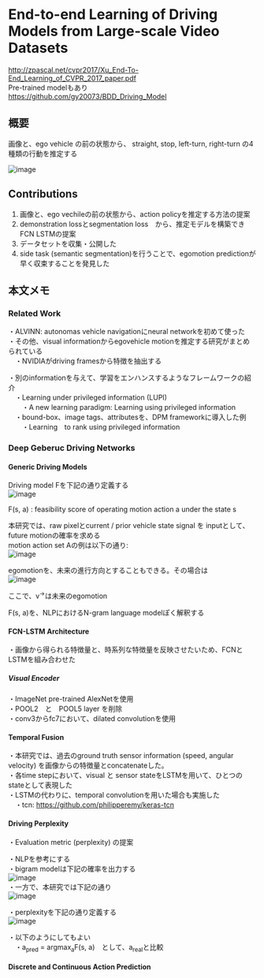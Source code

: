 # End-to-end Learning of Driving Models from Large-scale Video Datasets
http://zpascal.net/cvpr2017/Xu_End-To-End_Learning_of_CVPR_2017_paper.pdf  
Pre-trained modelもあり  
https://github.com/gy20073/BDD_Driving_Model  

## 概要  
画像と、ego vehicle の前の状態から、 straight, stop, left-turn, right-turn の4種類の行動を推定する 

![image](https://user-images.githubusercontent.com/30098187/64085973-96b53500-cd70-11e9-8cda-8a52d4b28eb2.png)  

## Contributions  
1. 画像と、ego vechileの前の状態から、action policyを推定する方法の提案  
2. demonstration lossとsegmentation loss　から、推定モデルを構築できFCN LSTMの提案  
3. データセットを収集・公開した  
4. side task (semantic segmentation)を行うことで、egomotion predictionが早く収束することを発見した  
  
## 本文メモ  

### Related Work
・ALVINN: autonomas vehicle navigationにneural networkを初めて使った  
・その他、visual informationからegovehicle motionを推定する研究がまとめられている  
　・NVIDIAがdriving framesから特徴を抽出する  
  
・別のinformationを与えて、学習をエンハンスするようなフレームワークの紹介  
　・Learning under privileged information (LUPI)  
 　　・A new learning paradigm: Learning using privileged information  
　・bound-box、image tags、attributesを、DPM frameworkに導入した例  
　　・Learning　to rank using privileged information  

### Deep Geberuc Driving Networks
#### Generic Driving Models
Driving model Fを下記の通り定義する  
![image](https://user-images.githubusercontent.com/30098187/66361385-92a4b480-e9b9-11e9-965e-fb85f31a8f91.png)  
  
F(s, a) : feasibility score of operating motion action a under the state s  
  
本研究では、raw pixelとcurrent / prior vehicle state signal を inputとして、future motionの確率を求める  
motion action set Aの例は以下の通り:  
![image](https://user-images.githubusercontent.com/30098187/66361510-fcbd5980-e9b9-11e9-8304-914ff4d5fa57.png)  
  
egomotionを、未来の進行方向とすることもできる。その場合は  
![image](https://user-images.githubusercontent.com/30098187/66361544-1c548200-e9ba-11e9-9693-3e5ea531fce8.png)  
  
ここで、v<sup>→</sup>は未来のegomotion  
  
F(s, a)を、NLPにおけるN-gram language modelぽく解釈する  
  
#### FCN-LSTM Architecture  
・画像から得られる特徴量と、時系列な特徴量を反映させたいため、FCNとLSTMを組み合わせた  
  
##### Visual Encoder  
・ImageNet pre-trained AlexNetを使用  
・POOL2　と　POOL5 layer を削除  
・conv3からfc7において、dilated convolutionを使用  
  
#### Temporal Fusion
・本研究では、過去のground truth sensor information (speed, angular velocity) を画像からの特徴量とconcatenateした。  
・各time stepにおいて、visual と sensor stateをLSTMを用いて、ひとつのstateとして表現した  
・LSTMの代わりに、temporal convolutionを用いた場合も実施した  
　・tcn: https://github.com/philipperemy/keras-tcn  
  
#### Driving Perplexity
・Evaluation metric (perplexity) の提案  
  
・NLPを参考にする  
・bigram modelは下記の確率を出力する  
![image](https://user-images.githubusercontent.com/30098187/66363261-a6074e00-e9c0-11e9-991d-15e9040b9b98.png)  
・一方で、本研究では下記の通り  
![image](https://user-images.githubusercontent.com/30098187/66363296-c33c1c80-e9c0-11e9-971f-fbe0cf6cb9d1.png)  
  
・perplexityを下記の通り定義する  
![image](https://user-images.githubusercontent.com/30098187/66363342-f2eb2480-e9c0-11e9-9437-5c4f3365ff2c.png)  

・以下のようにしてもよい  
　・a<sub>pred</sub> = argmax<sub>a</sub>F(s, a)　として、a<sub>real</sub>と比較  
 
#### Discrete and Continuous Action Prediction
